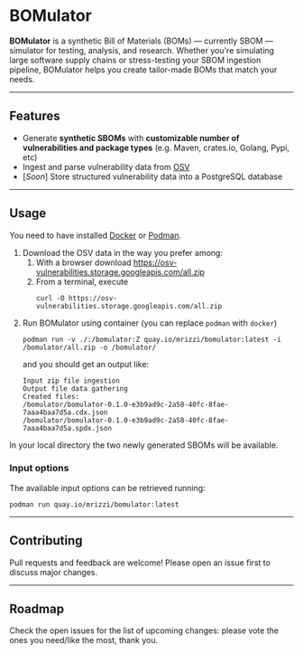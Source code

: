# BOMulator

**BOMulator** is a synthetic Bill of Materials (BOMs) — currently SBOM — simulator for testing, analysis, and research. Whether you're simulating large software supply chains or stress-testing your SBOM ingestion pipeline, BOMulator helps you create tailor-made BOMs that match your needs.

---

## Features

- Generate **synthetic SBOMs** with **customizable number of vulnerabilities and package types** (e.g. Maven, crates.io, Golang, Pypi, etc)
- Ingest and parse vulnerability data from [OSV](https://osv.dev)
- [_Soon_] Store structured vulnerability data into a PostgreSQL database

---

## Usage

You need to have installed [Docker](https://docs.docker.com/engine/install/) or [Podman](https://podman.io/docs/installation).

1. Download the OSV data in the way you prefer among:
   1. With a browser download https://osv-vulnerabilities.storage.googleapis.com/all.zip
   2. From a terminal, execute
       ```shell
       curl -O https://osv-vulnerabilities.storage.googleapis.com/all.zip
       ```
2. Run BOMulator using container (you can replace `podman` with `docker`)
   ```shell
   podman run -v ./:/bomulator:Z quay.io/mrizzi/bomulator:latest -i /bomulator/all.zip -o /bomulator/
   ```
   and you should get an output like:
   ```shell
   Input zip file ingestion
   Output file data gathering
   Created files:
   /bomulator/bomulator-0.1.0-e3b9ad9c-2a58-40fc-8fae-7aaa4baa7d5a.cdx.json
   /bomulator/bomulator-0.1.0-e3b9ad9c-2a58-40fc-8fae-7aaa4baa7d5a.spdx.json
   ```
   
In your local directory the two newly generated SBOMs will be available.

### Input options

The available input options can be retrieved running:

```
podman run quay.io/mrizzi/bomulator:latest
```

---

## Contributing

Pull requests and feedback are welcome! Please open an issue first to discuss major changes.

---

## Roadmap

Check the open issues for the list of upcoming changes: please vote the ones you need/like the most, thank you.
